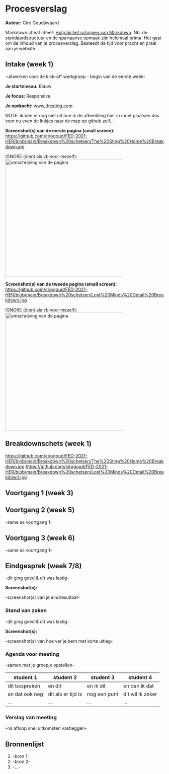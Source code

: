 # Procesverslag
**Auteur:** Ciro Goudswaard

Markdown cheat cheet: [Hulp bij het schrijven van Markdown](https://github.com/adam-p/markdown-here/wiki/Markdown-Cheatsheet). Nb. de standaardstructuur en de spartaanse opmaak zijn helemaal prima. Het gaat om de inhoud van je procesverslag. Besteedt de tijd voor pracht en praal aan je website.


## Intake (week 1)
-uitwerken voor de kick-off werkgroep - begin van de eerste week-

**Je startniveau:** Blauw

**Je focus:** Responsive

**Je opdracht:** www.thesting.com


NOTE: ik ben er nog niet uit hoe ik de afbeelding hier in moet plaatsen dus voor nu even de linkjes naar de map op github zelf...

**Screenshot(s) van de eerste pagina (small screen):**
https://github.com/cirogoud/FED-2021-HER/blob/main/Breakdown%20schetsen/The%20Sting%20Home%20Breakdown.jpg

IGNORE (dient als vb voor mezelf): <img src="images/dummy-plaatje.svg" width="375px" alt="omschrijving van de pagina">

**Screenshot(s) van de tweede pagina (small screen):**
https://github.com/cirogoud/FED-2021-HER/blob/main/Breakdown%20schetsen/Lost%20Minds%20Detail%20Breakdown.jpg

IGNORE (dient als vb voor mezelf): <img src="images/dummy-plaatje.svg" width="375px" alt="omschrijving van de pagina">


## Breakdownschets (week 1)
https://github.com/cirogoud/FED-2021-HER/blob/main/Breakdown%20schetsen/The%20Sting%20Home%20Breakdown.jpg
https://github.com/cirogoud/FED-2021-HER/blob/main/Breakdown%20schetsen/Lost%20Minds%20Detail%20Breakdown.jpg


## Voortgang 1 (week 3)


## Voortgang 2 (week 5)

-same as voortgang 1-


## Voortgang 3 (week 6)

-same as voortgang 1-


## Eindgesprek (week 7/8)

-dit ging goed & dit was lastig-


**Screenshot(s):**

-screenshot(s) van je eindresultaat-


### Stand van zaken

-dit ging goed & dit was lastig-


**Screenshot(s):**

-screenshot(s) van hoe ver je bent met korte uitleg-


### Agenda voor meeting

-samen met je groepje opstellen-

| student 1      | student 2          | student 3    | student 4        |
| ---            | ---                | ---          | ---              |
| dit bespreken  | en dit             | en ik dit    | en dan ik dat    |
| an dat ook nog | dit als er tijd is | nog een punt | dit wil ik zeker |
| ...            | ...                | ...          | ...              |

### Verslag van meeting

-na afloop snel uitkomsten vastleggen-


## Bronnenlijst
1. -bron 1-
2. -bron 2-
3. -...-
